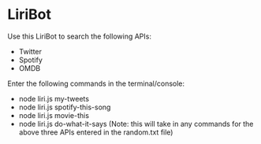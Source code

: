 # LiriBot

Use this LiriBot to search the following APIs:
- Twitter
- Spotify
- OMDB

Enter the following commands in the terminal/console: 
- node liri.js my-tweets
- node liri.js spotify-this-song
- node liri.js movie-this
- node liri.js do-what-it-says (Note: this will take in any commands for the above three APIs entered in the random.txt file)
